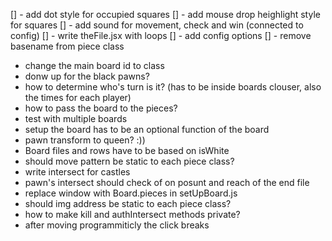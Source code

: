 [] - add dot style for occupied squares
[] - add mouse drop heighlight style for squares
[] - add sound for movement, check and win (connected to config)
[] - write theFile.jsx with loops
[] - add config options
[] - remove basename from piece class
- change the main board id to class
- donw up for the black pawns?
- how to determine who's turn is it? (has to be inside boards clouser, also the times for each player)
- how to pass the board to the pieces?
- test with multiple boards
- setup the board has to be an optional function of the board
- pawn transform to queen? :))
- Board files and rows have to be based on isWhite
- should move pattern be static to each piece class?
- write intersect for castles
- pawn's intersect should check of on posunt and reach of the end file
- replace window with Board.pieces in setUpBoard.js
- should img address be static to each piece class?
- how to make kill and authIntersect methods private?
- after moving programmiticly the click breaks